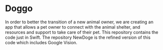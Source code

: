 # Doggo

  In order to better the transition of a new animal owner, we are creating an app that allows a pet owner to connect with the animal shelter, and resources and support to take care of their pet. This repository contains the code just in Swift. The repository NewDoge is the refined version of this code which includes Google Vision.

